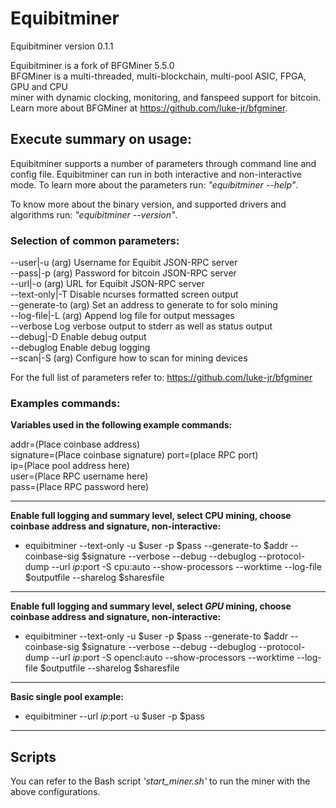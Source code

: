 # Equibitminer

Equibitminer version 0.1.1 

Equibitminer is a fork of BFGMiner 5.5.0  
BFGMiner is a multi-threaded, multi-blockchain, multi-pool ASIC, FPGA, GPU and CPU  
miner with dynamic clocking, monitoring, and fanspeed support for bitcoin.  
Learn more about BFGMiner at https://github.com/luke-jr/bfgminer.  



## Execute summary on usage:

Equibitminer supports a number of parameters through command line and config file. Equibitminer can run in both interactive and non-interactive mode. To learn more about the parameters run: *"equibitminer --help"*. 

To know more about the binary version, and supported drivers and algorithms run: *"equibitminer --version"*.

### Selection of common parameters:

--user|-u (arg)       Username for Equibit JSON-RPC server  
--pass|-p (arg)       Password for bitcoin JSON-RPC server  
--url|-o (arg)        URL for Equibit JSON-RPC server  
--text-only|-T        Disable ncurses formatted screen output  
--generate-to (arg)   Set an address to generate to for solo mining  
--log-file|-L (arg) Append log file for output messages  
--verbose           Log verbose output to stderr as well as status output  
--debug|-D          Enable debug output  
--debuglog          Enable debug logging  
--scan|-S (arg)      Configure how to scan for mining devices  

For the full list of parameters refer to:  https://github.com/luke-jr/bfgminer

### Examples commands: 

**Variables used in the following example commands:**

addr=(Place coinbase address)  
signature=(Place coinbase signature)
port=(place RPC port)    
ip=(Place pool address here)  
user=(Place RPC username here)  
pass=(Place RPC password here)
___


**Enable full logging and summary level, select CPU mining, choose coinbase address and signature, non-interactive:**  


* equibitminer --text-only -u $user -p $pass  --generate-to $addr --coinbase-sig $signature --verbose --debug --debuglog --protocol-dump --url $ip:$port  -S cpu:auto --show-processors --worktime --log-file $outputfile --sharelog $sharesfile

___

**Enable full logging and summary level, select *GPU* mining, choose coinbase address and signature, non-interactive:**

* equibitminer --text-only -u $user -p $pass  --generate-to $addr --coinbase-sig $signature --verbose --debug --debuglog --protocol-dump --url $ip:$port  -S opencl:auto --show-processors --worktime --log-file $outputfile --sharelog $sharesfile

____

**Basic single pool example:**

* equibitminer --url  $ip:$port -u $user -p $pass


---
## Scripts
You can refer to the Bash script *'start_miner.sh'* to run the miner with the above configurations.



